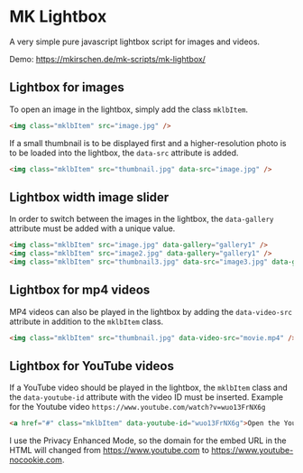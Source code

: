 # MK Lightbox
A very simple pure javascript lightbox script for images and videos.

Demo: <https://mkirschen.de/mk-scripts/mk-lightbox/>

## Lightbox for images
To open an image in the lightbox, simply add the class `mklbItem`.
```html
<img class="mklbItem" src="image.jpg" />
```

If a small thumbnail is to be displayed first and a higher-resolution photo is to be loaded into the lightbox, the `data-src` attribute is added.
```html
<img class="mklbItem" src="thumbnail.jpg" data-src="image.jpg" />
```

## Lightbox width image slider
In order to switch between the images in the lightbox, the `data-gallery` attribute must be added with a unique value.
```html
<img class="mklbItem" src="image.jpg" data-gallery="gallery1" />
<img class="mklbItem" src="image2.jpg" data-gallery="gallery1" />
<img class="mklbItem" src="thumbnail3.jpg" data-src="image3.jpg" data-gallery="gallery1" />
```

## Lightbox for mp4 videos
MP4 videos can also be played in the lightbox by adding the `data-video-src` attribute in addition to the `mklbItem` class.
```html
<img class="mklbItem" src="thumbnail.jpg" data-video-src="movie.mp4" />
```

## Lightbox for YouTube videos
If a YouTube video should be played in the lightbox, the `mklbItem` class and the `data-youtube-id` attribute with the video ID must be inserted.
Example for the Youtube video `https://www.youtube.com/watch?v=wuo13FrNX6g`
```html
<a href="#" class="mklbItem" data-youtube-id="wuo13FrNX6g">Open the Youtube video in the lightbox.</a>
```
I use the Privacy Enhanced Mode, so the domain for the embed URL in the HTML will changed from https://www.youtube.com to https://www.youtube-nocookie.com.
